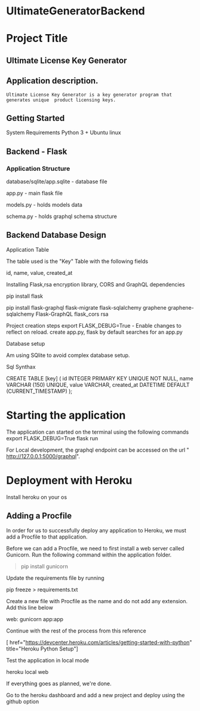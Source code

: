 # UltimateGeneratorBackend

# Project Title

## Ultimate License Key Generator

## Application description.

    Ultimate License Key Generator is a key generator program that generates unique  product licensing keys.

## Getting Started

System Requirements
Python 3 + 
Ubuntu linux

## Backend - Flask

### Application Structure

database/sqlite/app.sqlite - database file

app.py - main flask file

models.py - holds models data

schema.py - holds graphql schema structure


## Backend Database Design

Application Table

The table used is the "Key" Table with the following fields

id, name, value, created_at

Installing Flask,rsa encryption library, CORS and GraphQL dependencies

pip install flask

pip install flask-graphql flask-migrate flask-sqlalchemy graphene graphene-sqlalchemy Flask-GraphQL  flask_cors rsa

Project creation steps
export FLASK_DEBUG=True - Enable changes to reflect on reload. 
create app.py, flask by default searches for an app.py

Database setup

Am using SQlite to avoid complex database setup.

Sql Synthax

CREATE TABLE [key] (
    id         INTEGER       PRIMARY KEY
                             UNIQUE
                             NOT NULL,
    name       VARCHAR (150) UNIQUE,
    value      VARCHAR,
    created_at DATETIME      DEFAULT (CURRENT_TIMESTAMP) 
);

# Starting the application

The application can started on the terminal using the following commands
export FLASK_DEBUG=True
flask run

For Local development, the graphql endpoint can be accessed on the url " http://127.0.0.1:5000/graphql".

# Deployment with Heroku

Install heroku on your os

## Adding a Procfile

In order for us to successfully deploy any application to Heroku, we must add a Procfile to that application.


Before we can add a Procfile, we need to first install a web server called Gunicorn. Run the following command within the application folder.

> pip install gunicorn

Update the requirements file by running

pip freeze > requirements.txt

Create a new file with Procfile as the name and do not add any extension. Add this line below

web: gunicorn app:app

Continue with the rest of the process from this reference

[ href="https://devcenter.heroku.com/articles/getting-started-with-python" title="Heroku Python Setup"]

Test the application in local mode 

heroku local web

If everything goes as planned, we're done.

Go to the heroku dashboard and add a new project and deploy using the github option
